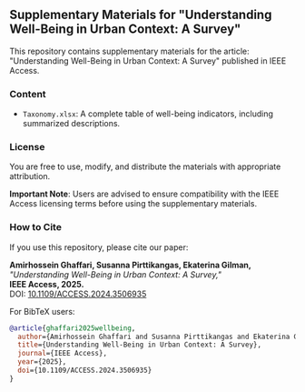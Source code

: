 ## Supplementary Materials for "Understanding Well-Being in Urban Context: A Survey"

This repository contains supplementary materials for the article:
"Understanding Well-Being in Urban Context: A Survey" published in IEEE Access.

### Content
- `Taxonomy.xlsx`: A complete table of well-being indicators, including summarized descriptions.

### License
You are free to use, modify, and distribute the materials with appropriate attribution. 

**Important Note**: Users are advised to ensure compatibility with the IEEE Access licensing terms before using the supplementary materials.

### How to Cite


If you use this repository, please cite our paper:

**Amirhossein Ghaffari, Susanna Pirttikangas, Ekaterina Gilman,**  
*"Understanding Well-Being in Urban Context: A Survey,"*  
**IEEE Access, 2025.**  
DOI: [10.1109/ACCESS.2024.3506935](https://doi.org/10.1109/ACCESS.2024.3506935)

For BibTeX users:

```bibtex
@article{ghaffari2025wellbeing,
  author={Amirhossein Ghaffari and Susanna Pirttikangas and Ekaterina Gilman},
  title={Understanding Well-Being in Urban Context: A Survey},
  journal={IEEE Access},
  year={2025},
  doi={10.1109/ACCESS.2024.3506935}
}
